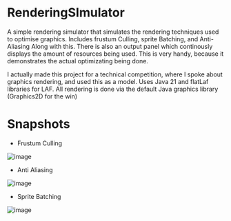 # RenderingSImulator

A simple rendering simulator that simulates the rendering techniques used to optimise graphics. Includes frustum Culling, sprite Batching, and Anti-Aliasing
Along with this. There is also an output panel which continously displays the amount of resources being used. This is very handy, because it demonstrates the actual optimizating being done. 

I actually made this project for a technical competition, where I spoke about graphics rendering, and used this as a model. Uses Java 21 and flatLaf libraries for LAF. All rendering is done via the default Java graphics library (Graphics2D for the win)

# Snapshots
* Frustum Culling
  
![image](https://github.com/user-attachments/assets/58608cc9-1bbe-42b7-bec9-5cc5b36ad762)

* Anti Aliasing
  
![image](https://github.com/user-attachments/assets/6ab5425d-d452-4f84-8fa9-a0edf5f81d00)

* Sprite Batching

![image](https://github.com/user-attachments/assets/1e233543-6000-44a0-a06a-b1a730aab3f2)


